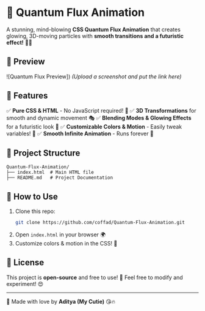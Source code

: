 # 🌌 Quantum Flux Animation

A stunning, mind-blowing **CSS Quantum Flux Animation** that creates glowing, 3D-moving particles with **smooth transitions and a futuristic effect!** 🚀✨

## 📸 Preview
![Quantum Flux Preview]) *(Upload a screenshot and put the link here)*


## 🚀 Features
✅ **Pure CSS & HTML** - No JavaScript required! 💯
✅ **3D Transformations** for smooth and dynamic movement 🎭
✅ **Blending Modes & Glowing Effects** for a futuristic look 🌟
✅ **Customizable Colors & Motion** - Easily tweak variables! 🎨
✅ **Smooth Infinite Animation** - Runs forever 🔄

## 📂 Project Structure
```
Quantum-Flux-Animation/
├── index.html  # Main HTML file
├── README.md   # Project Documentation

```

## 🔧 How to Use
1. Clone this repo:
   ```sh
   git clone https://github.com/coffad/Quantum-Flux-Animation.git
   ```
2. Open `index.html` in your browser 🌍
3. Customize colors & motion in the CSS! 🎨

## 📜 License
This project is **open-source** and free to use! 🎉 Feel free to modify and experiment! 😍

---
💖 Made with love by **Aditya (My Cutie)** 😘🔥

